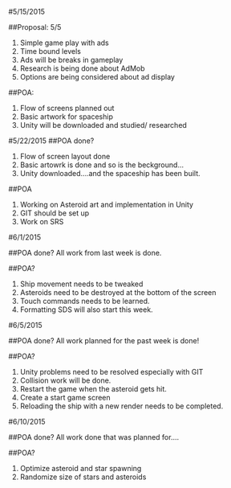 #5/15/2015

##Proposal:
5/5
1. Simple game play with ads
2. Time bound levels
3. Ads will be breaks in gameplay
4. Research is being done about AdMob
5. Options are being considered about ad display

##POA:

1. Flow of screens planned out
2. Basic artwork for spaceship
3. Unity will be downloaded and studied/ researched


#5/22/2015
##POA done?

1. Flow of screen layout done
2. Basic artowrk is done and so is the beckground...
3. Unity downloaded....and the spaceship has been built.

##POA

1. Working on Asteroid art and implementation in Unity
2. GIT should be set up
3. Work on SRS

#6/1/2015

##POA done?
All work from last week is done.

##POA?
1. Ship movement needs to be tweaked
2. Asteroids need to be destroyed at the bottom of the screen
3. Touch commands needs to be learned.
4. Formatting SDS will also start this week.

#6/5/2015

##POA done?
All work planned for the past week is done!

##POA?

1. Unity problems need to be resolved especially with GIT
2. Collision work will be done.
3. Restart the game when the asteroid gets hit.
4. Create a start game screen
5. Reloading the ship with a new render needs to be completed.

#6/10/2015

##POA done?
All work done that was planned for....

##POA?
1. Optimize asteroid and star spawning
2. Randomize size of stars and asteroids


